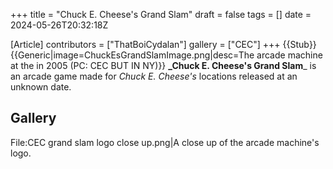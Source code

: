 +++
title = "Chuck E. Cheese's Grand Slam"
draft = false
tags = []
date = 2024-05-26T20:32:18Z

[Article]
contributors = ["ThatBoiCydalan"]
gallery = ["CEC"]
+++
{{Stub}}{{Generic|image=ChuckEsGrandSlamImage.png|desc=The arcade machine at the  in 2005 (PC: CEC BUT IN NY)}}
**_Chuck E. Cheese's Grand Slam**_ is an arcade game made for _Chuck E. Cheese's_ locations released at an unknown date.

## Gallery ##
<gallery>
File:CEC grand slam logo close up.png|A close up of the arcade machine's logo.
</gallery>